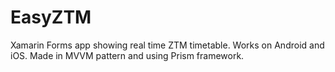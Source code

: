 # EasyZTM
Xamarin Forms app showing real time ZTM timetable. Works on Android and iOS. Made in MVVM pattern and using Prism framework.
